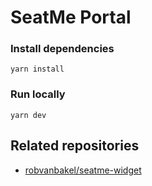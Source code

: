 # SeatMe Portal

### Install dependencies

```
yarn install
```

### Run locally

```
yarn dev
```

## Related repositories

- [robvanbakel/seatme-widget](https://github.com/robvanbakel/seatme-widget)

